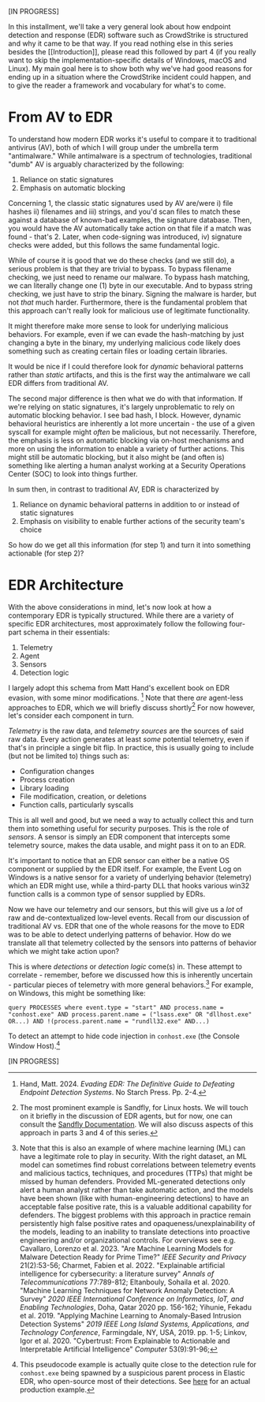 \[IN PROGRESS\]

In this installment, we'll take a very general look about how endpoint detection and response (EDR) software such as CrowdStrike is structured and why it came to be that way. If you read nothing else in this series besides the [[Introduction]], please read this followed by part 4 (if you really want to skip the implementation-specific details of Windows, macOS and Linux). My main goal here is to show both why we've had good reasons for ending up in a situation where the CrowdStrike incident could happen, and to give the reader a framework and vocabulary for what's to come.
# From AV to EDR

To understand how modern EDR works it's useful to compare it to traditional antivirus (AV), both of which I will group under the umbrella term "antimalware." While antimalware is a spectrum of technologies, traditional "dumb" AV is arguably characterized by the following:

1. Reliance on static signatures
2. Emphasis on automatic blocking

Concerning 1, the classic static signatures used by AV are/were i) file hashes ii) filenames and iii) strings, and you'd scan files to match these against a database of known-bad examples, the signature database. Then, you would have the AV automatically take action on that file if a match was found - that's 2. Later, when code-signing was introduced, iv) signature checks were added, but this follows the same fundamental logic. 

While of course it is good that we do these checks (and we still do), a serious problem is that they are trivial to bypass. To bypass filename checking, we just need to rename our malware. To bypass hash matching, we can literally change one (1) byte in our executable. And to bypass string checking, we just have to strip the binary. Signing the malware is harder, but not *that* much harder. Furthermore, there is the fundamental problem that this approach can't really look for malicious use of legitimate functionality.

It might therefore make more sense to look for underlying malicious behaviors. For example, even if we can evade the hash-matching by just changing a byte in the binary, my underlying malicious code likely does something such as creating certain files or loading certain libraries. 

It would be nice if I could therefore look for *dynamic* behavioral patterns rather than *static* artifacts, and this is the first way the antimalware we call EDR differs from traditional AV. 

The second major difference is then what we do with that information. If we're relying on static signatures, it's largely unproblematic to rely on automatic blocking behavior. I see bad hash, I block. However, dynamic behavioral heuristics are inherently a lot more uncertain - the use of a given syscall for example might *often* be malicious, but not necessarily. Therefore, the emphasis is less on automatic blocking via on-host mechanisms and more on using the information to enable a variety of further actions. This might still be automatic blocking, but it also might be (and often is) something like alerting a human analyst working at a Security Operations Center (SOC) to look into things further.

In sum then, in contrast to traditional AV, EDR is characterized by

1. Reliance on dynamic behavioral patterns in addition to or instead of static signatures
2. Emphasis on visibility to enable further actions of the security team's choice

So how do we get all this information (for step 1) and turn it into something actionable (for step 2)?

# EDR Architecture

With the above considerations in mind, let's now look at how a contemporary EDR is typically structured. While there are a variety of specific EDR architectures, most approximately follow the following four-part schema in their essentials:

1. Telemetry
2. Agent
3. Sensors
4. Detection logic

I largely adopt this schema from Matt Hand's excellent book on EDR evasion, with some minor modifications. [^1] Note that there *are* agent-less approaches to EDR, which we will briefly discuss shortly[^2] For now however, let's consider each component in turn.

*Telemetry* is the raw data, and *telemetry sources* are the sources of said raw data. Every action generates at least *some* potential telemetry, even if that's in principle a single bit flip. In practice, this is usually going to include (but not be limited to) things such as:

* Configuration changes
* Process creation
* Library loading
* File modification, creation, or deletions
* Function calls, particularly syscalls

This is all well and good, but we need a way to actually collect this and turn them into something useful for security purposes. This is the role of *sensors*. A sensor is simply an EDR component that intercepts some telemetry source, makes the data usable, and might pass it on to an EDR. 

It's important to notice that an EDR sensor can either be a native OS component or supplied by the EDR itself. For example, the Event Log on Windows is a native sensor for a variety of underlying behavior (telemetry) which an EDR might use, while a third-party DLL that hooks various win32 function calls is a common type of sensor supplied by EDRs.

Now we have our telemetry and our sensors, but this will give us a *lot* of raw and de-contextualized low-level events. Recall from our discussion of traditional AV vs. EDR that one of the whole reasons for the move to EDR was to be able to detect underlying patterns of behavior. How do we translate all that telemetry collected by the sensors into patterns of behavior which we might take action upon?

This is where *detections* or *detection logic* come(s) in. These attempt to correlate - remember, before we discussed how this is inherently uncertain - particular pieces of telemetry with more general behaviors.[^3] For example, on Windows, this might be something like:

```
query PROCESSES where event.type = "start" AND process.name = "conhost.exe" AND process.parent.name = ("lsass.exe" OR "dllhost.exe" OR...) AND !(process.parent.name = "rundll32.exe" AND...)
```

To detect an attempt to hide code injection in `conhost.exe` (the Console Window Host).[^4]

\[IN PROGRESS\]

[^1]: Hand, Matt. 2024. *Evading EDR: The Definitive Guide to Defeating Endpoint Detection Systems*. No Starch Press. Pp. 2-4.
[^2]: The most prominent example is Sandfly, for Linux hosts. We will touch on it briefly in the discussion of EDR agents, but for now, one can consult the [Sandfly Documentation](https://docs.sandflysecurity.com/docs/getting-started). We will also discuss aspects of this approach in parts 3 and 4 of this series.
[^4]: This pseudocode example is actually quite close to the detection rule for `conhost.exe` being spawned by a suspicious parent process in Elastic EDR, who open-source most of their detections. See [here](https://github.com/elastic/detection-rules/blob/main/rules/windows/execution_via_hidden_shell_conhost.toml) for an actual production example.
[^3]: Note that this is also an example of where machine learning (ML) can have a legitimate role to play in security. With the right dataset, an ML model can sometimes find robust correlations between telemetry events and malicious tactics, techniques, and procedures (TTPs) that might be missed by human defenders. Provided ML-generated detections only alert a human analyst rather than take automatic action, and the models have been shown (like with human-engineering detections) to have an acceptable false positive rate, this is a valuable additional capability for defenders. The biggest problems with this approach in practice remain persistently high false positive rates and opaqueness/unexplainability of the models, leading to an inability to translate detections into proactive engineering and/or organizational controls. For overviews see e.g. Cavallaro, Lorenzo et al. 2023. "Are Machine Learning Models for Malware Detection Ready for Prime Time?" *IEEE Security and Privacy* 21(2):53-56; Charmet, Fabien et al. 2022. "Explainable artificial intelligence for cybersecurity: a literature survey" *Annals of Telecommunications* 77:789-812; Eltanbouly, Sohaila et al. 2020. "Machine Learning Techniques for Network Anomaly Detection: A Survey" *2020 IEEE International Conference on Informatics, IoT, and Enabling Technologies*, Doha, Qatar 2020 pp. 156-162; Yihunie, Fekadu et al. 2019. "Applying Machine Learning to Anomaly-Based Intrusion Detection Systems" *2019 IEEE Long Island Systems, Applications, and Technology Conference*, Farmingdale, NY, USA, 2019. pp. 1-5; Linkov, Igor et al. 2020. "Cybertrust: From Explainable to Actionable and Interpretable Artificial Intelligence" *Computer* 53(9):91-96; 







